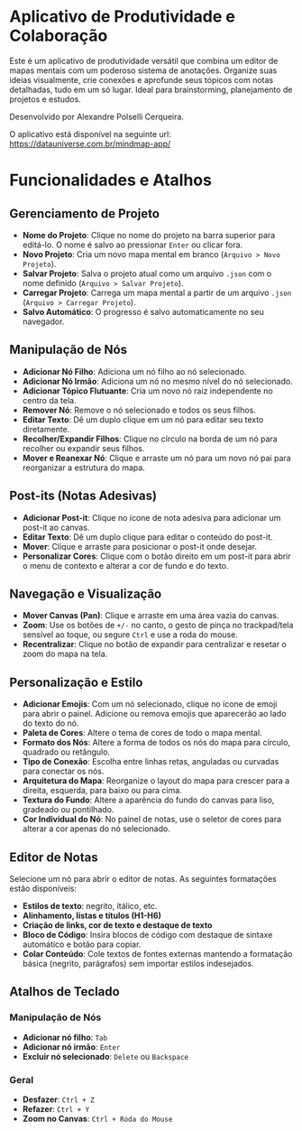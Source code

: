 # Aplicativo de Produtividade e Colaboração

Este é um aplicativo de produtividade versátil que combina um editor de mapas mentais com um poderoso sistema de anotações. Organize suas ideias visualmente, crie conexões e aprofunde seus tópicos com notas detalhadas, tudo em um só lugar. Ideal para brainstorming, planejamento de projetos e estudos.

Desenvolvido por Alexandre Polselli Cerqueira.

O aplicativo está disponível na seguinte url: https://datauniverse.com.br/mindmap-app/

# Funcionalidades e Atalhos

## Gerenciamento de Projeto
- **Nome do Projeto**: Clique no nome do projeto na barra superior para editá-lo. O nome é salvo ao pressionar `Enter` ou clicar fora.  
- **Novo Projeto**: Cria um novo mapa mental em branco (`Arquivo > Novo Projeto`).  
- **Salvar Projeto**: Salva o projeto atual como um arquivo `.json` com o nome definido (`Arquivo > Salvar Projeto`).  
- **Carregar Projeto**: Carrega um mapa mental a partir de um arquivo `.json` (`Arquivo > Carregar Projeto`).  
- **Salvo Automático**: O progresso é salvo automaticamente no seu navegador.  

## Manipulação de Nós
- **Adicionar Nó Filho**: Adiciona um nó filho ao nó selecionado.  
- **Adicionar Nó Irmão**: Adiciona um nó no mesmo nível do nó selecionado.  
- **Adicionar Tópico Flutuante**: Cria um novo nó raiz independente no centro da tela.  
- **Remover Nó**: Remove o nó selecionado e todos os seus filhos.  
- **Editar Texto**: Dê um duplo clique em um nó para editar seu texto diretamente.  
- **Recolher/Expandir Filhos**: Clique no círculo na borda de um nó para recolher ou expandir seus filhos.  
- **Mover e Reanexar Nó**: Clique e arraste um nó para um novo nó pai para reorganizar a estrutura do mapa.  

## Post-its (Notas Adesivas)
- **Adicionar Post-it**: Clique no ícone de nota adesiva para adicionar um post-it ao canvas.  
- **Editar Texto**: Dê um duplo clique para editar o conteúdo do post-it.  
- **Mover**: Clique e arraste para posicionar o post-it onde desejar.  
- **Personalizar Cores**: Clique com o botão direito em um post-it para abrir o menu de contexto e alterar a cor de fundo e do texto.  

## Navegação e Visualização
- **Mover Canvas (Pan)**: Clique e arraste em uma área vazia do canvas.  
- **Zoom**: Use os botões de `+/-` no canto, o gesto de pinça no trackpad/tela sensível ao toque, ou segure `Ctrl` e use a roda do mouse.  
- **Recentralizar**: Clique no botão de expandir para centralizar e resetar o zoom do mapa na tela.  

## Personalização e Estilo
- **Adicionar Emojis**: Com um nó selecionado, clique no ícone de emoji para abrir o painel. Adicione ou remova emojis que aparecerão ao lado do texto do nó.  
- **Paleta de Cores**: Altere o tema de cores de todo o mapa mental.  
- **Formato dos Nós**: Altere a forma de todos os nós do mapa para círculo, quadrado ou retângulo.  
- **Tipo de Conexão**: Escolha entre linhas retas, anguladas ou curvadas para conectar os nós.  
- **Arquitetura do Mapa**: Reorganize o layout do mapa para crescer para a direita, esquerda, para baixo ou para cima.  
- **Textura do Fundo**: Altere a aparência do fundo do canvas para liso, gradeado ou pontilhado.  
- **Cor Individual do Nó**: No painel de notas, use o seletor de cores para alterar a cor apenas do nó selecionado.  

## Editor de Notas
Selecione um nó para abrir o editor de notas. As seguintes formatações estão disponíveis:

- **Estilos de texto**: negrito, itálico, etc.  
- **Alinhamento, listas e títulos (H1-H6)**  
- **Criação de links, cor de texto e destaque de texto**  
- **Bloco de Código**: Insira blocos de código com destaque de sintaxe automático e botão para copiar.  
- **Colar Conteúdo**: Cole textos de fontes externas mantendo a formatação básica (negrito, parágrafos) sem importar estilos indesejados.  

## Atalhos de Teclado

### Manipulação de Nós
- **Adicionar nó filho**: `Tab`  
- **Adicionar nó irmão**: `Enter`  
- **Excluir nó selecionado**: `Delete` ou `Backspace`  

### Geral
- **Desfazer**: `Ctrl + Z`  
- **Refazer**: `Ctrl + Y`  
- **Zoom no Canvas**: `Ctrl + Roda do Mouse`
